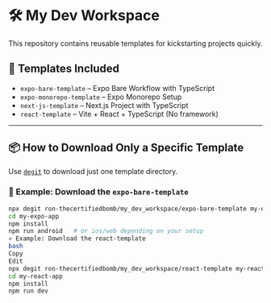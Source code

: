 # 🛠️ My Dev Workspace

This repository contains reusable templates for kickstarting projects quickly.

## 📁 Templates Included

- `expo-bare-template` – Expo Bare Workflow with TypeScript
- `expo-monorepo-template` – Expo Monorepo Setup
- `next-js-template` – Next.js Project with TypeScript
- `react-template` – Vite + React + TypeScript (No framework)

---

## 📦 How to Download Only a Specific Template

Use [`degit`](https://github.com/Rich-Harris/degit) to download just one template directory.

### 🧪 Example: Download the `expo-bare-template`

```bash
npx degit ron-thecertifiedbomb/my_dev_workspace/expo-bare-template my-expo-app
cd my-expo-app
npm install
npm run android   # or ios/web depending on your setup
⚛️ Example: Download the react-template
bash
Copy
Edit
npx degit ron-thecertifiedbomb/my_dev_workspace/react-template my-react-app
cd my-react-app
npm install
npm run dev
